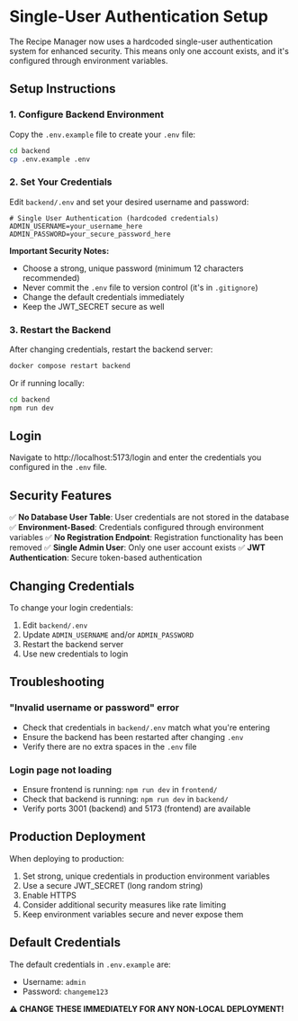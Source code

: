 # Single-User Authentication Setup

The Recipe Manager now uses a hardcoded single-user authentication system for enhanced security. This means only one account exists, and it's configured through environment variables.

## Setup Instructions

### 1. Configure Backend Environment

Copy the `.env.example` file to create your `.env` file:

```bash
cd backend
cp .env.example .env
```

### 2. Set Your Credentials

Edit `backend/.env` and set your desired username and password:

```env
# Single User Authentication (hardcoded credentials)
ADMIN_USERNAME=your_username_here
ADMIN_PASSWORD=your_secure_password_here
```

**Important Security Notes:**
- Choose a strong, unique password (minimum 12 characters recommended)
- Never commit the `.env` file to version control (it's in `.gitignore`)
- Change the default credentials immediately
- Keep the JWT_SECRET secure as well

### 3. Restart the Backend

After changing credentials, restart the backend server:

```bash
docker compose restart backend
```

Or if running locally:

```bash
cd backend
npm run dev
```

## Login

Navigate to http://localhost:5173/login and enter the credentials you configured in the `.env` file.

## Security Features

✅ **No Database User Table**: User credentials are not stored in the database
✅ **Environment-Based**: Credentials configured through environment variables
✅ **No Registration Endpoint**: Registration functionality has been removed
✅ **Single Admin User**: Only one user account exists
✅ **JWT Authentication**: Secure token-based authentication

## Changing Credentials

To change your login credentials:

1. Edit `backend/.env`
2. Update `ADMIN_USERNAME` and/or `ADMIN_PASSWORD`
3. Restart the backend server
4. Use new credentials to login

## Troubleshooting

### "Invalid username or password" error

- Check that credentials in `backend/.env` match what you're entering
- Ensure the backend has been restarted after changing `.env`
- Verify there are no extra spaces in the `.env` file

### Login page not loading

- Ensure frontend is running: `npm run dev` in `frontend/`
- Check that backend is running: `npm run dev` in `backend/`
- Verify ports 3001 (backend) and 5173 (frontend) are available

## Production Deployment

When deploying to production:

1. Set strong, unique credentials in production environment variables
2. Use a secure JWT_SECRET (long random string)
3. Enable HTTPS
4. Consider additional security measures like rate limiting
5. Keep environment variables secure and never expose them

## Default Credentials

The default credentials in `.env.example` are:
- Username: `admin`
- Password: `changeme123`

**⚠️ CHANGE THESE IMMEDIATELY FOR ANY NON-LOCAL DEPLOYMENT!**
